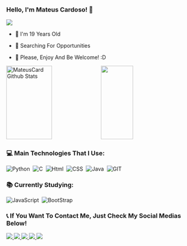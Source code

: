 ### Hello, I'm Mateus Cardoso! 👋

<img src="https://komarev.com/ghpvc/?username=MateusCard&style=for-the-badge"></img>

- 🎉 I'm 19 Years Old

- 🔎 Searching For Opportunities

- 🤗 Please, Enjoy And Be Welcome! :D

 <div>  
  <img width="49%" height="195px" src="https://github-readme-stats.vercel.app/api?username=MateusCard&show_icons=true&count_private=true&hide_border=true&title_color=A4F4EF&icon_color=A4F4EF&text_color=cfd6f5&bg_color=22222b" alt="MateusCard Github Stats" /> 
  <img width="41%" height="195px" src="https://github-readme-stats.vercel.app/api/top-langs/?username=MateusCard&layout=compact&hide_border=true&title_color=A4F4EF&text_color=cfd6f5&bg_color=0d1117" />
</div>

### 💻 Main Technologies That I Use:
![Python](https://img.shields.io/badge/Python-3776AB?style=for-the-badge&logo=python&logoColor=white)&nbsp;
![C](https://img.shields.io/badge/C-00599C?style=for-the-badge&logo=c&logoColor=white)&nbsp;
![Html](https://img.shields.io/badge/HTML5-E34F26?style=for-the-badge&logo=html5&logoColor=white)&nbsp;
![CSS](https://img.shields.io/badge/CSS3-1572B6?style=for-the-badge&logo=css3&logoColor=white)&nbsp;
![Java](https://img.shields.io/badge/Java-ED8B00?style=for-the-badge&logo=openjdk&logoColor=white)&nbsp;
![GIT](https://img.shields.io/badge/GIT-E44C30?style=for-the-badge&logo=git&logoColor=white)&nbsp;

### 📚 Currently Studying: 
![JavaScript](https://img.shields.io/badge/JavaScript-323330?style=for-the-badge&logo=javascript&logoColor=F7DF1E)&nbsp;
![BootStrap](https://img.shields.io/badge/Bootstrap-563D7C?style=for-the-badge&logo=bootstrap&logoColor=white)&nbsp;

### 📞 If You Want To Contact Me, Just Check My Social Medias Below!

<div>
  <a href="mateus.novaes.15062004@gmail.com" target="_blank"> <img src="https://img.shields.io/badge/Gmail-D14836?style=for-the-badge&logo=gmail&logoColor=white"> </a>
  <a href="https://twitter.com/MatCardN" target="_blank"> <img src="https://img.shields.io/badge/Twitter-1DA1F2?style=for-the-badge&logo=twitter&logoColor=white"> </a>
  <a href="https://www.linkedin.com/in/mateus-cardoso-b60576291/" target="_blank"> <img src="https://img.shields.io/badge/LinkedIn-0077B5?style=for-the-badge&logo=linkedin&logoColor=white"> </a>
  <a href="https://t.me/mateus_card" target="_blank"> <img src="https://img.shields.io/badge/Telegram-2CA5E0?style=for-the-badge&logo=telegram&logoColor=white"> </a> 
  <a href="https://www.instagram.com/mccardnv/" target="_blank"> <img src="https://img.shields.io/badge/Instagram-E4405F?style=for-the-badge&logo=instagram&logoColor=white"> </a>
</div>
 
